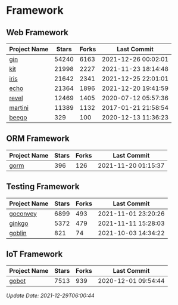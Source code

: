 # Framework

## Web Framework
| Project Name | Stars | Forks | Last Commit |
| ------------ | ----- | ----- | ----------- |
| [gin](https://github.com/gin-gonic/gin) | 54240 | 6163 | 2021-12-26 00:02:01 |
| [kit](https://github.com/go-kit/kit) | 21998 | 2227 | 2021-11-23 18:14:48 |
| [iris](https://github.com/kataras/iris) | 21642 | 2341 | 2021-12-25 22:01:01 |
| [echo](https://github.com/labstack/echo) | 21364 | 1896 | 2021-12-20 19:41:59 |
| [revel](https://github.com/revel/revel) | 12469 | 1405 | 2020-07-12 05:57:36 |
| [martini](https://github.com/go-martini/martini) | 11389 | 1132 | 2017-01-21 21:58:54 |
| [beego](https://github.com/astaxie/beego) | 329 | 100 | 2020-12-13 11:36:23 |

## ORM Framework
| Project Name | Stars | Forks | Last Commit |
| ------------ | ----- | ----- | ----------- |
| [gorm](https://github.com/jinzhu/gorm) | 396 | 126 | 2021-11-20 01:15:37 |

## Testing Framework
| Project Name | Stars | Forks | Last Commit |
| ------------ | ----- | ----- | ----------- |
| [goconvey](https://github.com/smartystreets/goconvey) | 6899 | 493 | 2021-11-01 23:20:26 |
| [ginkgo](https://github.com/onsi/ginkgo) | 5372 | 479 | 2021-11-11 15:28:03 |
| [goblin](https://github.com/franela/goblin) | 821 | 74 | 2021-10-03 14:34:22 |

## IoT Framework
| Project Name | Stars | Forks | Last Commit |
| ------------ | ----- | ----- | ----------- |
| [gobot](https://github.com/hybridgroup/gobot) | 7513 | 939 | 2020-12-01 09:54:44 |

*Update Date: 2021-12-29T06:00:44*